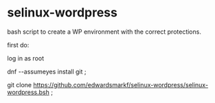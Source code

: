 # selinux-wordpress

bash script to create a WP environment with the correct protections.

first do:

log in as root

dnf  --assumeyes  install git  ;

git clone https://github.com/edwardsmarkf/selinux-wordpress/selinux-wordpress.bsh ;

